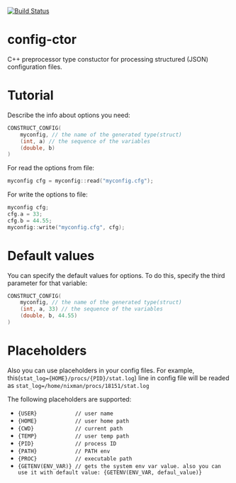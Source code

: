 [![Build Status](https://travis-ci.org/niXman/config-ctor.svg?branch=master)](https://travis-ci.org/niXman/config-ctor)

config-ctor
===========

C++ preprocessor type constuctor for processing structured (JSON) configuration files.

Tutorial
===========
Describe the info about options you need:
```cpp
CONSTRUCT_CONFIG(
    myconfig, // the name of the generated type(struct)
    (int, a) // the sequence of the variables
    (double, b)
)
```
For read the options from file:
```cpp
myconfig cfg = myconfig::read("myconfig.cfg");
```
For write the options to file:
```cpp
myconfig cfg;
cfg.a = 33;
cfg.b = 44.55;
myconfig::write("myconfig.cfg", cfg);
```

Default values
===========
You can specify the default values for options. To do this, specify the third parameter for that variable:
```cpp
CONSTRUCT_CONFIG(
    myconfig, // the name of the generated type(struct)
    (int, a, 33) // the sequence of the variables
    (double, b, 44.55)
)
```

Placeholders
===========
Also you can use placeholders in your config files.
For example, this(`stat_log={HOME}/procs/{PID}/stat.log`) line in config file will be readed as `stat_log=/home/nixman/procs/18151/stat.log`

The following placeholders are supported:
 - `{USER}            // user name`
 - `{HOME}            // user home path`
 - `{CWD}             // current path`
 - `{TEMP}            // user temp path`
 - `{PID}             // process ID`
 - `{PATH}            // PATH env`
 - `{PROC}            // executable path`
 - `{GETENV(ENV_VAR)} // gets the system env var value. also you can use it with default value: {GETENV(ENV_VAR, defaul_value)}`
